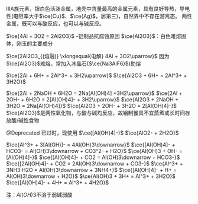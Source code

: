 IIIA族元素，银白色活泼金属，地壳中含量最高的金属元素，具有良好导热，导电性(电阻率大于$\ce{Cu}$、$\ce{Ag}$，居第三)，自然界中不存在游离态。
两性金属，既可以与酸反应，也可以与碱反应。

$\ce{4Al + 3O2 = 2Al2O3}$
-铝制品抗腐蚀原因
$\ce{Al2O3}$：白色难熔固体，刚玉的主要成分

$\ce{2Al2O3_{(熔融)} \xlongequal{电解} 4Al + 3O2\uparrow}$
因为$\ce{Al2O3}$难熔，常加入冰晶石($\ce{Na3AlF6}$)助熔

$\ce{2Al + 6H+ = 2Al^3+ + 3H2\uparrow}$
$\ce{Al2O3 + 6H+ = 2Al^3+ + 3H2O}$

$\ce{2Al + 2NaOH + 6H2O = 2Na[Al(OH)4] +3H2\uparrow}$
$\ce{2Al + 2OH- + 6H2O = 2[Al(OH)4]- + 3H2\uparrow}$
$\ce{Al2O3 + 2NaOH + 3H2O = 2Na[Al(OH)4]}$
$\ce{Al2O3 + 2OH- + 3H2O = 2[Al(OH)4]-}$
$\ce{Al2O3}$是两性氧化物，与酸与碱均反应，故铝制餐具不宜蒸煮或长时间存放酸/碱性食物

@Deprecated 已过时，现使用 $\ce{[Al(OH)4]-}$
$\ce{AlO2- + 2H2O}$

$\ce{Al^3+ + 3[Al(OH)]- = 4Al(OH)3\downarrow}$
$\ce{[Al(OH)4]- + HCO3- = Al(OH)3\downarrow + CO3^2- + H2O}$
$\ce{Al(OH)3 + OH- = [Al(OH)4]-}$
$\ce{[Al(OH)4]- + CO2 = Al(OH)3\downarrow + HCO3-}$
$\ce{[2Al(OH)4]- + CO2 = 2Al(OH)3\downarrow + CO3-}$
$\ce{Al^3+ + 3NH3·H2O = Al(OH)3\downarrow + 3NH4+}$
$\ce{[Al(OH)4]- + H+ = Al(OH)3\downarrow + H2O}$
$\ce{Al(OH)3 + 3H+ = Al^3+ + 3H2O}$
$\ce{[Al(OH)4]- + 4H+ = Al^3+ + 4H2O}$

注：$Al(OH)3$不溶于弱碱弱酸

